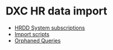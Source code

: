 # DXC HR data import


- [HRDD System subscriptions](HRDD.md)
- [Import scripts](import.md)
- [Orphaned Queries](Orphaned.md)